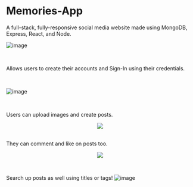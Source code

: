 # Memories-App

A full-stack, fully-responsive social media website made using MongoDB, Express, React, and Node.

![image](https://user-images.githubusercontent.com/62051208/221619577-1bc343b5-cfee-4138-9646-a3af41258c0b.png)

<br/> 

Allows users to create their accounts and Sign-In using their credentials.

<br/>

![image](https://user-images.githubusercontent.com/62051208/221619871-1a1dafe9-b178-4065-ba77-d4056d15d964.png)

<br/>

Users can upload images and create posts. 
<p align="center">
  <img src="https://user-images.githubusercontent.com/62051208/221622326-dcc512ce-3877-4471-a815-7bd513229502.png" />
</p>


<br/>
They can comment and like on posts too.
<p align="center">
  <img src="https://user-images.githubusercontent.com/62051208/221623580-eddf97e9-fb77-4c58-a270-c3557f4f4bab.png" />
</p>


<br/>

Search up posts as well using titles or tags!
![image](https://user-images.githubusercontent.com/62051208/221624543-e91a0e54-75ab-4d45-87d1-c28ac094c410.png)




